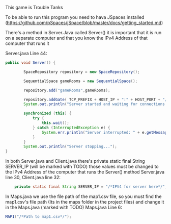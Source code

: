 This game is Trouble Tanks

To be able to run this program you need to hava JSpaces installed
(https://github.com/pSpaces/jSpace/blob/master/docs/getting_started.md)

There's a method in Server.Java called Server() it is important that it is run
on a separate computer and that you know the IPv4 Address of that computer that runs it

Server.java Line 44:
```Java
public void Server() {

        SpaceRepository repository = new SpaceRepository();

        SequentialSpace gameRooms = new SequentialSpace();

        repository.add("gameRooms",gameRooms);

        repository.addGate( TCP_PREFIX + HOST_IP + ":" + HOST_PORT + "/?keep");
        System.out.println("Server started and waiting for connections...");

        synchronized (this) {
            try {
                this.wait();
            } catch (InterruptedException e) {
                System.err.println("Server interrupted: " + e.getMessage());
            }
        }
        System.out.println("Server stopping...");
}
```

In both Server.java and Client.java there's private static final String SERVER_IP (will be marked with TODO)
those values must be changed to the IPv4 Address of the computer that runs the Server() method
Server.java line 30, Client.java line 32:
```Java
    private static final String SERVER_IP = "/*IPV4 for server here*/";
```

In Maps.java we use the file path of the map1.csv file, so you must find the map1.csv's file path
(Its in the maps folder in the project files) and change it in the Maps.java (marked with TODO)
Maps.java Line 6:
```Java
MAP1("/*Path to map1.csv*/");
```
